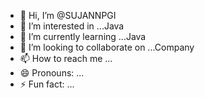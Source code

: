 - 👋 Hi, I’m @SUJANNPGI
- 👀 I’m interested in ...Java
- 🌱 I’m currently learning ...Java
- 💞️ I’m looking to collaborate on ...Company
- 📫 How to reach me ...
- 😄 Pronouns: ...
- ⚡ Fun fact: ...

<!---
SUJANNPGI/SUJANNPGI is a ✨ special ✨ repository because its `README.md` (this file) appears on your GitHub profile.
You can click the Preview link to take a look at your changes.
--->
